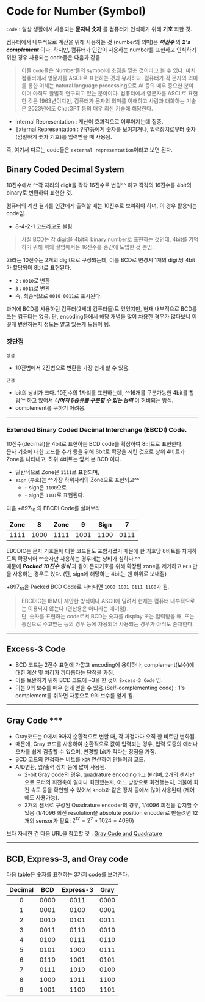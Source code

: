 # Code for Number (Symbol)

`Code`
: 일상 생활에서 사용되는 **문자나 숫자** 를 컴퓨터가 인식하기 위해 **기호** 화한 것.

컴퓨터에서 내부적으로 계산을 위해 사용하는 것 (number의 의미)은 ***이진수*** 와 ***2's complement*** 이다. 하지만, 컴퓨터가 인간이 사용하는 number를 표현하고 인식하기 위한 경우 사용되는 code들은 다음과 같음. 

> 이들 `Code`들은 Number들의 symbol에 초점을 맞춘 것이라고 볼 수 있다. 마치 컴퓨터에서 영문자를 ASCII로 표현하는 것과 유사하다. 컴퓨터가 각 문자의 의미를 통한 이해는 natural language prcoessing으로 AI 등의 매우 중요한 분야이며 아직도 활발히 연구되고 있는 분야이다. 컴퓨터에서 영문자를 ASCII로 표현한 것은 1963년이지만, 컴퓨터가 문자의 의미를 이해하고 사람과 대화하는 기술은 2023년에도 ChatGPT 등의 매우 최신 기술에 해당한다. 

* Internal Representation : 계산이 효과적으로 이루어지는데 집중.
* External Representation : 인간등에게 숫자를 보여지거나, 입력장치로부터 숫자(엄밀하게 숫자 기호)를 입력받을 때 사용됨.

즉, 여기서 다르는 code들은 `external representation`이라고 보면 된다.


## Binary Coded Decimal System

10진수에서 ^^각 자리의 digit을 각각 16진수로 변경^^ 하고 각각의 16진수를 4bit의 binary로 변환하여 표현한 것.

컴퓨터의 계산 결과를 인간에게 출력할 때는 10진수로 보여줘야 하며, 이 경우 활용되는 code임.

* 8-4-2-1 코드라고도 불림.

> 사실 BCD는 각 digit을 4bit의 binary number로 표현하는 것인데, 4bit를 기억하기 위해 위의 설명에서는 16진수를 중간에 도입한 것 뿐임.

`23`라는 10진수는 2개의 digit으로 구성되는데, 이를 BCD로 변경시 1개의 digit당 4bit가 할당되어 8bit로 표현된다.

* `2` : `0010`로 변환
* `3` : `0011`로 변환
* 즉, 최종적으로 `0010 0011`로 표시된다.

과거에 BCD를 사용하던 컴퓨터(2세대 컴퓨터들)도 있었지만, 현재 내부적으로 BCD를 쓰는 컴퓨터는 없음.
단, encoding등에서 해당 개념을 많이 차용한 경우가 많다보니 어떻게 변환하는지 정도는 알고 있는게 도움이 됨.

### 장단점

`장점`

* 10진법에서 2진법으로 변환을 가장 쉽게 할 수 있음.
  
`단점`

* bit의 낭비가 크다. 10진수의 1자리를 표현하는데,  ^^16개를 구분가능한 4bit를 할당^^ 하고 있어서 ***나머지 6종류를 구분할 수 있는 능력*** 이 허비되는 방식.
* complement를 구하기 어려움.

---

### Extended Binary Coded Decimal Interchange (EBCDI) Code.

10진수(decimal)을 4bit로 표현하는 BCD code를 확장하여 8비트로 표현한다.  
문자 기호에 대한 코드를 추가 등을 위해 8bit로 확장을 시킨 것으로 상위 4비트가 Zone을 나타내고, 하위 4비트는 앞서 본 BCD 이다. 

* 일반적으로 Zone은 `1111`로 표현되며, 
* `sign` (부호)는 ^^가장 하위자리의 Zone으로 표현되고^^ 
    *  `+` sign은 `1100`으로 
    *  `-` sign은 `1101`로 표현된다. 
    
다음 $+897_{10}$ 의 EBCDI Code를 살펴보라.

| Zone | 8 | Zone | 9 | Sign | 7 |
|:----:|:----:|:----:|:----:|:----:|:----:|
| 1111 | 1000 | 1111 | 1001 | 1100 | 0111 |

EBCDIC는 문자 기호들에 대한 코드들도 포함시켰기 때문에 한 기호당 8비트를 차지하도록 확장되어 ^^숫자만 사용하는 경우에는 낭비가 심하다.^^  
때문에 ***Packed 10진수 방식*** 과 같이 문자기호를 위해 확장된 zone을 제거하고 `BCD` 만을 사용하는 경우도 있다. (단, sign에 해당하는 4bit는 맨 하위로 보내짐)

$+897_{10}$을 Packed BCD Code로 나타내면 `1000 1001 0111 1100`가 됨.

> EBCDIC는 IBM이 제안한 방식이나 ASCII에 밀려서 현재는 컴퓨터 내부적으로는 이용되지 않는다 (연산용은 아니라는 애기임).  
> 단, 숫자를 표현하는 code로서 BCD는 숫자를 display 또는 입력받을 때, 또는 통신으로 주고받는 등의 경우 등에 차용되어 사용되는 경우가 아직도 존재한다.

---

## Excess-3 Code

* BCD 코드는 2진수 표현에 가깝고 encoding에 용이하나, complement(보수)에 대한 계산 및 처리가 까다롭다는 단점을 가짐.
* 이를 보완하기 위해 BCD 코드에 +3을 한 것이 `Excess-3 Code` 임. 
* 이는 9의 보수를 매우 쉽게 얻을 수 있음.(Self-complementing code) : 1's complement를 취하면 자동으로 9의 보수를 얻게 됨.

---

## Gray Code ***

* Gray코드는 0에서 9까지 순환적으로 변할 때, 각 과정마다 오직 한 비트만 변화됨. 
* 때문에, Gray 코드를 사용하여 순환적으로 값이 입력되는 경우, 입력 도중의 에러나 오차를 쉽게 검출할 수 있으며, 변경할 bit가 적다는 장점을 가짐.
* BCD 코드의 인접하는 비트를 `XOR` 연산하여 만들어짐 코드.
* A/D변환, 입/출력 장치 등에 많이 사용됨.
    * 2-bit Gray code의 경우, quadrature encoding라고 불리며, 2개의 센서만으로 모터의 회전축이 얼마나 회전했는지, 어느 방향으로 회전했는지, 더불어 회전 속도 등을 확인할 수 있어서 knob과 같은 장치 등에서 많이 사용된다 (제어에도 사용가능).
    * 2개의 센서로 구성된 Quadrature encoder의 경우, 1/4096 회전을 감지할 수 있음 (1/4096 회전 resolution을 absolute position encoder로 만들려면 12개의 sensor가 필요: $2^{12}=2^2\times 1024=4096$)

보다 자세한 건 다음 URL을 참고할 것 : [Gray Code and Quadrature](https://dsaint31.me/mkdocs_site/CE/ch06/ce06_1_06_graycode/)

---

## BCD, Express-3, and Gray code

다음 table은 숫자를 표현하는 3가지 code를 보여준다.

| Decimal | BCD | Express-3 | Gray |
|:----:|:----:|:----:|:----:|
| 0 | 0000 | 0011 | 0000 |
| 1 | 0001 | 0100 | 0001 |
| 2 | 0010 | 0101 | 0011 |
| 3 | 0011 | 0110 | 0010 |
| 4 | 0100 | 0111 | 0110 |
| 5 | 0101 | 1000 | 0111 |
| 6 | 0110 | 1001 | 0101 |
| 7 | 0111 | 1010 | 0100 |
| 8 | 1000 | 1011 | 1100 |
| 9 | 1001 | 1100 | 1101 |
